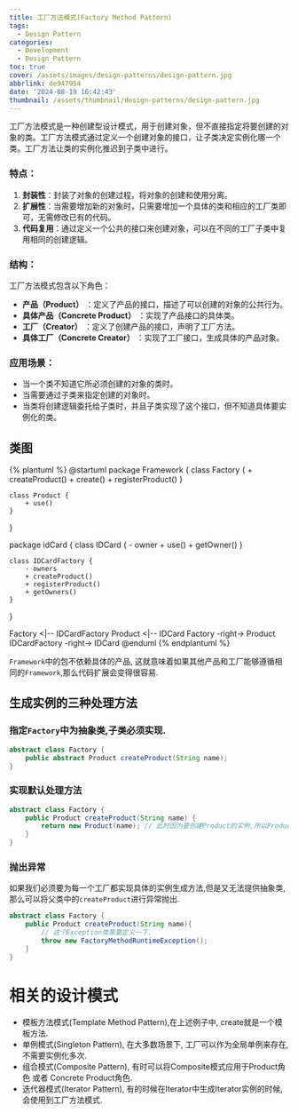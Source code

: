 ```yaml
---
title: 工厂方法模式(Factory Method Pattern)
tags:
  - Design Pattern
categories:
  - Development
  - Design Pattern
toc: true
cover: /assets/images/design-patterns/design-pattern.jpg
abbrlink: de947954
date: '2024-08-19 16:42:43'
thumbnail: /assets/thumbnail/design-patterns/design-pattern.jpg
---
```


工厂方法模式是一种创建型设计模式，用于创建对象，但不直接指定将要创建的对象的类。工厂方法模式通过定义一个创建对象的接口，让子类决定实例化哪一个类。工厂方法让类的实例化推迟到子类中进行。

<!-- more -->
### 特点：

1. **封装性**：封装了对象的创建过程，将对象的创建和使用分离。
2. **扩展性**：当需要增加新的对象时，只需要增加一个具体的类和相应的工厂类即可，无需修改已有的代码。
3. **代码复用**：通过定义一个公共的接口来创建对象，可以在不同的工厂子类中复用相同的创建逻辑。

### 结构：

工厂方法模式包含以下角色：

* **产品（Product）** ：定义了产品的接口，描述了可以创建的对象的公共行为。
* **具体产品（Concrete Product）** ：实现了产品接口的具体类。
* **工厂（Creator）** ：定义了创建产品的接口，声明了工厂方法。
* **具体工厂（Concrete Creator）** ：实现了工厂接口，生成具体的产品对象。

### 应用场景：

* 当一个类不知道它所必须创建的对象的类时。
* 当需要通过子类来指定创建的对象时。
* 当类将创建逻辑委托给子类时，并且子类实现了这个接口，但不知道具体要实例化的类。

## 类图

{% plantuml %}
@startuml
package Framework {
    class Factory {
        + createProduct()
        + create()
        + registerProduct()
    }

    class Product {
        + use()
    }
}

package idCard {
    class IDCard {
        - owner
        + use()
        + getOwner()
    }

    class IDCardFactory {
        - owners
        + createProduct()
        + registerProduct()
        + getOwners()
    }
}

Factory <|-- IDCardFactory
Product <|-- IDCard
Factory -right-> Product
IDCardFactory -right-> IDCard
@enduml
{% endplantuml %}



`Framework`中的包不依赖具体的产品, 这就意味着如果其他产品和工厂能够遵循相同的`Framework`,那么代码扩展会变得很容易.

## 生成实例的三种处理方法

### 指定`Factory`中为抽象类,子类必须实现.

```java
abstract class Factory {
	public abstract Product createProduct(String name);
}
```

### 实现默认处理方法

```java
abstract class Factory {
	public Product createProduct(String name) {
		return new Product(name); // 此时因为要创建Product的实例,所以Product不能定义为抽象类.
	}
}
```

### 抛出异常

如果我们必须要为每一个工厂都实现具体的实例生成方法,但是又无法提供抽象类, 那么可以将父类中的`createProduct`进行异常抛出.

```java
abstract class Factory {
	public Product createProduct(String name){
		// 这个Exception类需要定义一下.
		throw new FactoryMethodRuntimeException();
	}
}
```

# 相关的设计模式

* 模板方法模式(Template Method Pattern),在上述例子中, create就是一个模板方法.
* 单例模式(Singleton Pattern), 在大多数场景下, 工厂可以作为全局单例来存在,不需要实例化多次.
* 组合模式(Composite Pattern), 有时可以将Composite模式应用于Product角色 或者 Concrete Product角色.
* 迭代器模式(Iterator Pattern), 有的时候在Iterator中生成Iterator实例的时候,会使用到工厂方法模式.
